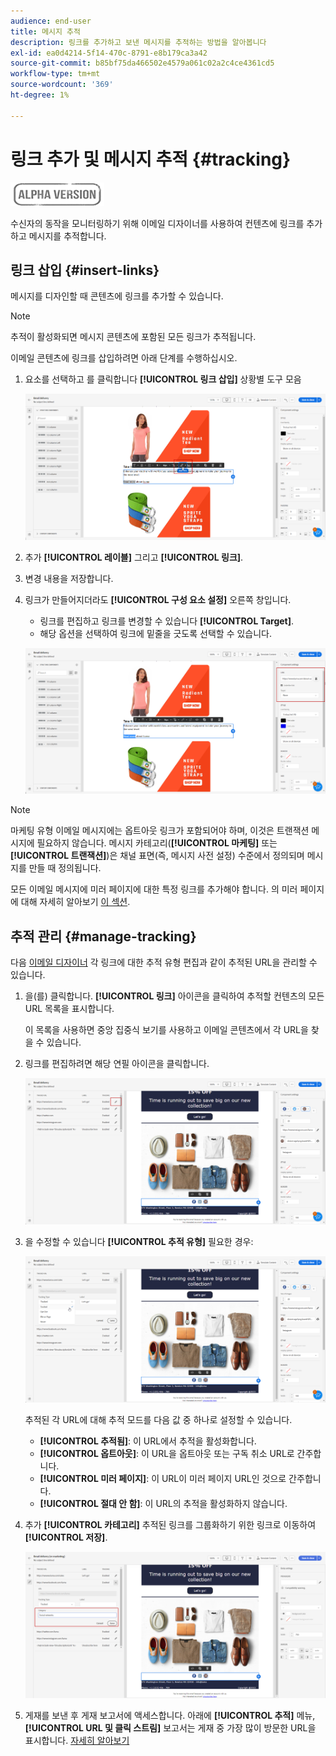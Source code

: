 ```yaml
---
audience: end-user
title: 메시지 추적
description: 링크를 추가하고 보낸 메시지를 추적하는 방법을 알아봅니다
exl-id: ea0d4214-5f14-470c-8791-e8b179ca3a42
source-git-commit: b85bf75da466502e4579a061c02a2c4ce4361cd5
workflow-type: tm+mt
source-wordcount: '369'
ht-degree: 1%

---
```


# 링크 추가 및 메시지 추적 {#tracking}

![](../assets/do-not-localize/badge.png)

수신자의 동작을 모니터링하기 위해 이메일 디자이너를 사용하여 컨텐츠에 링크를 추가하고 메시지를 추적합니다.

## 링크 삽입 {#insert-links}

메시지를 디자인할 때 콘텐츠에 링크를 추가할 수 있습니다.

>[!NOTE]
>
>추적이 활성화되면 메시지 콘텐츠에 포함된 모든 링크가 추적됩니다.

이메일 콘텐츠에 링크를 삽입하려면 아래 단계를 수행하십시오.

1. 요소를 선택하고 를 클릭합니다 **[!UICONTROL 링크 삽입]** 상황별 도구 모음

   ![](assets/message-tracking-insert-link.png)

1. 추가 **[!UICONTROL 레이블]** 그리고 **[!UICONTROL 링크]**.

1. 변경 내용을 저장합니다.

1. 링크가 만들어지더라도 **[!UICONTROL 구성 요소 설정]** 오른쪽 창입니다.

   * 링크를 편집하고 링크를 변경할 수 있습니다 **[!UICONTROL Target]**.
   * 해당 옵션을 선택하여 링크에 밑줄을 긋도록 선택할 수 있습니다.

   ![](assets/message-tracking-link-settings.png)

>[!NOTE]
>
>마케팅 유형 이메일 메시지에는 옵트아웃 링크가 포함되어야 하며, 이것은 트랜잭션 메시지에 필요하지 않습니다. 메시지 카테고리(**[!UICONTROL 마케팅]** 또는 **[!UICONTROL 트랜잭션]**)은 채널 표면(즉, 메시지 사전 설정) 수준에서 정의되며 메시지를 만들 때 정의됩니다.

모든 이메일 메시지에 미러 페이지에 대한 특정 링크를 추가해야 합니다. 의 미러 페이지에 대해 자세히 알아보기 [이 섹션](mirror-page.md).

## 추적 관리 {#manage-tracking}

다음 [이메일 디자이너](create-email-content.md) 각 링크에 대한 추적 유형 편집과 같이 추적된 URL을 관리할 수 있습니다.

1. 을(를) 클릭합니다. **[!UICONTROL 링크]** 아이콘을 클릭하여 추적할 컨텐츠의 모든 URL 목록을 표시합니다.

   이 목록을 사용하면 중앙 집중식 보기를 사용하고 이메일 콘텐츠에서 각 URL을 찾을 수 있습니다.

1. 링크를 편집하려면 해당 연필 아이콘을 클릭합니다.

   ![](assets/message-tracking-edit-links.png)

1. 을 수정할 수 있습니다 **[!UICONTROL 추적 유형]** 필요한 경우:

   ![](assets/message-tracking-edit-a-link.png)

   추적된 각 URL에 대해 추적 모드를 다음 값 중 하나로 설정할 수 있습니다.

   * **[!UICONTROL 추적됨]**: 이 URL에서 추적을 활성화합니다.
   * **[!UICONTROL 옵트아웃]**: 이 URL을 옵트아웃 또는 구독 취소 URL로 간주합니다.
   * **[!UICONTROL 미러 페이지]**: 이 URL이 미러 페이지 URL인 것으로 간주합니다.
   * **[!UICONTROL 절대 안 함]**: 이 URL의 추적을 활성화하지 않습니다. <!--This information is saved: if the URL appears again in a future message, its tracking is automatically deactivated.-->

1. 추가 **[!UICONTROL 카테고리]** 추적된 링크를 그룹화하기 위한 링크로 이동하여 **[!UICONTROL 저장]**.

   ![](assets/message-tracking-edit-a-link_2.png)

1. 게재를 보낸 후 게재 보고서에 액세스합니다. 아래에 **[!UICONTROL 추적]** 메뉴, **[!UICONTROL URL 및 클릭 스트림]** 보고서는 게재 중 가장 많이 방문한 URL을 표시합니다. [자세히 알아보기](../reporting/reports.md)
